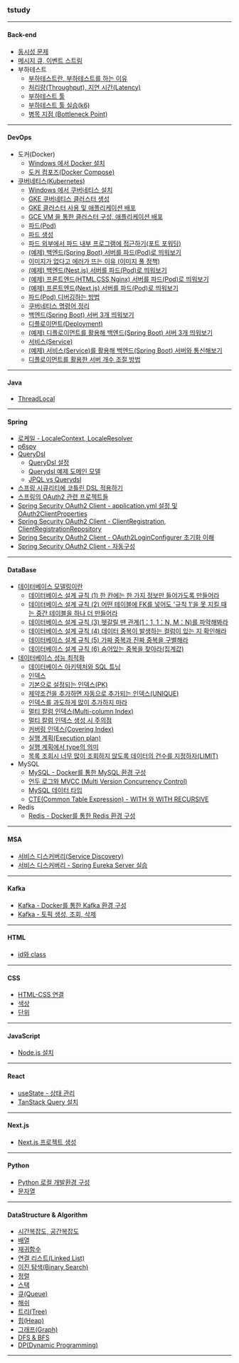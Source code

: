 ### tstudy

---

#### Back-end
- <a href="./back-end/동시성 문제.md" target="_blank">동시성 문제</a>
- <a href="./back-end/메시지 큐, 이벤트 스트림.md" target="_blank">메시지 큐, 이벤트 스트림</a>
- 부하테스트
  - <a href="./back-end/부하테스트란, 부하테스트를 하는 이유.md" target="_blank">부하테스트란, 부하테스트를 하는 이유</a>
  - <a href="./back-end/처리량(Throughput), 지연 시간(Latency).md" target="_blank">처리량(Throughput), 지연 시간(Latency)</a>
  - <a href="./back-end/부하테스트 툴.md" target="_blank">부하테스트 툴</a>
  - <a href="./back-end/부하테스트 툴 실습(k6).md" target="_blank">부하테스트 툴 실습(k6)</a>
  - <a href="./back-end/병목 지점(Bottleneck Point).md" target="_blank">병목 지점 (Bottleneck Point)</a>

---

#### DevOps
- 도커(Docker)
  - <a href="./devops/docker/Windows 에서 Docker 설치.md" target="_blank">Windows 에서 Docker 설치</a>
  - <a href="./devops/docker/도커 컴포즈(Docker Compose).md" target="_blank">도커 컴포즈(Docker Compose)</a>
- <a href="./devops/kubernetes/쿠버네티스(Kubernetes).md" target="_blank">쿠버네티스(Kubernetes)</a>
  - <a href="./devops/kubernetes/Windows 에서 쿠버네티스 설치.md" target="_blank">Windows 에서 쿠버네티스 설치</a>
  - <a href="./devops/kubernetes/GKE 쿠버네티스 클러스터 생성.md" target="_blank">GKE 쿠버네티스 클러스터 생성</a>
  - <a href="./devops/kubernetes/GKE 클러스터 사용 및 애플리케이션 배포.md" target="_blank">GKE 클러스터 사용 및 애플리케이션 배포</a>
  - <a href="./devops/kubernetes/GCE VM 을 통한 클러스터 구성, 애플리케이션 배포.md" target="_blank">GCE VM 을 통한 클러스터 구성, 애플리케이션 배포</a>
  - <a href="./devops/kubernetes/파드(Pod).md" target="_blank">파드(Pod)</a>
  - <a href="./devops/kubernetes/파드 생성.md" target="_blank">파드 생성</a>
  - <a href="./devops/kubernetes/파드 외부에서 파드 내부 프로그램에 접근하기(포트 포워딩).md" target="_blank">파드 외부에서 파드 내부 프로그램에 접근하기(포트 포워딩)</a>
  - <a href="./devops/kubernetes/(예제) 백엔드(Spring Boot) 서버를 파드(Pod)로 띄워보기.md" target="_blank">(예제) 백엔드(Spring Boot) 서버를 파드(Pod)로 띄워보기</a>
  - <a href="./devops/kubernetes/이미지가 없다고 에러가 뜨는 이유 (이미지 풀 정책).md" target="_blank">이미지가 없다고 에러가 뜨는 이유 (이미지 풀 정책)</a>
  - <a href="./devops/kubernetes/(예제) 백엔드(Nest.js) 서버를 파드(Pod)로 띄워보기.md" target="_blank">(예제) 백엔드(Nest.js) 서버를 파드(Pod)로 띄워보기</a>
  - <a href="./devops/kubernetes/(예제) 프론트엔드(HTML,CSS,Nginx) 서버를 파드(Pod)로 띄워보기.md" target="_blank">(예제) 프론트엔드(HTML,CSS,Nginx) 서버를 파드(Pod)로 띄워보기</a>
  - <a href="./devops/kubernetes/(예제) 프론트엔드(Next.js) 서버를 파드(Pod)로 띄워보기.md" target="_blank">(예제) 프론트엔드(Next.js) 서버를 파드(Pod)로 띄워보기</a>
  - <a href="./devops/kubernetes/파드(Pod) 디버깅하는 방법.md" target="_blank">파드(Pod) 디버깅하는 방법</a>
  - <a href="./devops/kubernetes/쿠버네티스 명령어 정리.md" target="_blank">쿠버네티스 명령어 정리</a>
  - <a href="./devops/kubernetes/백엔드(Spring Boot) 서버 3개 띄워보기.md" target="_blank">백엔드(Spring Boot) 서버 3개 띄워보기</a>
  - <a href="./devops/kubernetes/디플로이먼트(Deployment).md" target="_blank">디플로이먼트(Deployment)</a>
  - <a href="./devops/kubernetes/(예제) 디플로이먼트를 활용해 백엔드(Spring Boot) 서버 3개 띄워보기.md" target="_blank">(예제) 디플로이먼트를 활용해 백엔드(Spring Boot) 서버 3개 띄워보기</a>
  - <a href="./devops/kubernetes/서비스(Service).md" target="_blank">서비스(Service)</a>
  - <a href="./devops/kubernetes/(예제) 서비스(Service)를 활용해 백엔드(Spring Boot) 서버와 통신해보기.md" target="_blank">(예제) 서비스(Service)를 활용해 백엔드(Spring Boot) 서버와 통신해보기</a>
  - <a href="./devops/kubernetes/디플로이먼트를 활용한 서버 개수 조절 방법.md" target="_blank">디플로이먼트를 활용한 서버 개수 조절 방법</a>
---

#### Java
- <a href="./java/ThreadLocal.md">ThreadLocal</a>

---

#### Spring
- <a href="./spring/로케일 - LocaleContext, LocaleResolver.md">로케일 - LocaleContext, LocaleResolver</a>
- <a href="./spring/spring-data-jpa/p6spy.md">p6spy</a>
- <a href="./spring/querydsl/Querydsl.md">QueryDsl</a>
  - <a href="./spring/querydsl/Querydsl 설정.md">QueryDsl 설정</a>
  - <a href="./spring/querydsl/Querydsl 예제 도메인 모델.md">Querydsl 예제 도메인 모델</a>
  - <a href="./spring/querydsl/JPQL vs Querydsl.md">JPQL vs Querydsl</a>
- <a href="./spring/스프링 시큐리티에 코틀린 DSL 적용하기.md" target="_blank">스프링 시큐리티에 코틀린 DSL 적용하기</a>
- <a href="./spring/스프링의 OAuth2 관련 프로젝트들.md" target="_blank">스프링의 OAuth2 관련 프로젝트들</a>
- <a href="./spring/Spring Security OAuth2 Client - application.yml 설정 및 OAuth2ClientProperties.md" target="_blank">Spring Security OAuth2 Client - application.yml 설정 및 OAuth2ClientProperties</a>
- <a href="./spring/Spring Security OAuth2 Client - ClientRegistration, ClientRegistrationRepository.md" target="_blank">Spring Security OAuth2 Client - ClientRegistration, ClientRegistrationRepository</a>
- <a href="./spring/Spring Security OAuth2 Client - OAuth2LoginConfigurer 초기화 이해.md" target="_blank">Spring Security OAuth2 Client - OAuth2LoginConfigurer 초기화 이해</a>
- <a href="./spring/Spring Security OAuth2 Client - 자동구성.md" target="_blank">Spring Security OAuth2 Client - 자동구성</a>

---

#### DataBase
- <a href="./database/데이터베이스 모델링이란.md" target="_blank">데이터베이스 모델링이란</a>
  - <a href="./database/데이터베이스 설계 규칙 (1) 한 칸에는 한 가지 정보만 들어가도록 만들어라.md" target="_blank">데이터베이스 설계 규칙 (1) 한 칸에는 한 가지 정보만 들어가도록 만들어라</a>
  - <a href="./database/데이터베이스 설계 규칙 (2) 어떤 테이블에 FK를 넣어도 '규칙 1'을 못 지킬 때는 중간 테이블을 하나 더 만들어라.md" target="_blank">데이터베이스 설계 규칙 (2) 어떤 테이블에 FK를 넣어도 '규칙 1'을 못 지킬 때는 중간 테이블을 하나 더 만들어라</a>
  - <a href="./database/데이터베이스 설계 규칙 (3) 헷갈릴 땐 관계(1：1, 1：N, M：N)를 파악해봐라.md" target="_blank">데이터베이스 설계 규칙 (3) 헷갈릴 땐 관계(1：1, 1：N, M：N)를 파악해봐라</a>
  - <a href="./database/데이터베이스 설계 규칙 (4) 데이터 중복이 발생하는 컬럼이 있는 지 확인해라.md" target="_blank">데이터베이스 설계 규칙 (4) 데이터 중복이 발생하는 컬럼이 있는 지 확인해라</a>
  - <a href="./database/데이터베이스 설계 규칙 (5) 가짜 중복과 진짜 중복을 구별해라.md" target="_blank">데이터베이스 설계 규칙 (5) 가짜 중복과 진짜 중복을 구별해라</a>
  - <a href="./database/데이터베이스 설계 규칙 (6) 숨어있는 중복을 찾아라(집계값).md" target="_blank">데이터베이스 설계 규칙 (6) 숨어있는 중복을 찾아라(집계값)</a>
- <a href="./database/데이터베이스 성능 최적화.md" target="_blank">데이터베이스 성능 최적화</a>
  - <a href="./database/데이터베이스 아키텍처와 SQL 튜닝.md" target="_blank">데이터베이스 아키텍처와 SQL 튜닝</a>
  - <a href="./database/인덱스.md" target="_blank">인덱스</a>
  - <a href="./database/기본으로 설정되는 인덱스(PK).md" target="_blank">기본으로 설정되는 인덱스(PK)</a>
  - <a href="./database/제약조건을 추가하면 자동으로 추가되는 인덱스(UNIQUE).md" target="_blank">제약조건을 추가하면 자동으로 추가되는 인덱스(UNIQUE)</a>
  - <a href="./database/인덱스를 과도하게 많이 추가하지 마라.md" target="_blank">인덱스를 과도하게 많이 추가하지 마라</a>
  - <a href="./database/멀티 칼럼 인덱스(Multi-column Index).md" target="_blank">멀티 칼럼 인덱스(Multi-column Index)</a>
  - <a href="./database/멀티 칼럼 인덱스 생성 시 주의점.md" target="_blank">멀티 칼럼 인덱스 생성 시 주의점</a>
  - <a href="./database/커버링 인덱스(Covering Index).md" target="_blank">커버링 인덱스(Covering Index)</a>
  - <a href="./database/실행 계획(Execution plan).md" target="_blank">실행 계획(Execution plan)</a>
  - <a href="./database/실행 계획에서 type의 의미.md" target="_blank">실행 계획에서 type의 의미</a>
  - <a href="./database/목록 조회시 너무 많이 조회하지 않도록 데이터의 건수를 지정하자(LIMIT).md" target="_blank">목록 조회시 너무 많이 조회하지 않도록 데이터의 건수를 지정하자(LIMIT)</a>
- MySQL
  - <a href="./database/mysql/MySQL - Docker를 통한 MySQL 환경 구성.md" target="_blank">MySQL - Docker를 통한 MySQL 환경 구성</a>
  - <a href="./database/mysql/언두 로그와 MVCC (Multi Version Concurrency Control).md" target="_blank">언두 로그와 MVCC (Multi Version Concurrency Control)</a>
  - <a href="./database/mysql/MySQL 데이터 타입.md" target="_blank">MySQL 데이터 타입</a>
  - <a href="./database/mysql/CTE(Common Table Expression) - WITH 와 WITH RECURSIVE.md" target="_blank">CTE(Common Table Expression) - WITH 와 WITH RECURSIVE</a>
- Redis
  - <a href="./database/redis/Redis - Docker를 통한 Redis 환경 구성.md" target="_blank">Redis - Docker를 통한 Redis 환경 구성</a>

---

#### MSA
- <a href="./msa/서비스 디스커버리(Service Discovery).md" target="_blank">서비스 디스커버리(Service Discovery)</a>
- <a href="./msa/서비스 디스커버리 - Spring Eureka Server 실습.md" target="_blank">서비스 디스커버리 - Spring Eureka Server 실습</a>

---

#### Kafka
- <a href="./kafka/Kafka - Docker를 통한 Kafka 환경 구성.md" target="_blank">Kafka - Docker를 통한 Kafka 환경 구성</a>
- <a href="./kafka/Kafka - 토픽 생성, 조회, 삭제.md" target="_blank">Kafka - 토픽 생성, 조회, 삭제</a>

---

#### HTML
- <a href="./html/id와 class.md" target="_blank">id와 class</a>

---

#### CSS
- <a href="./css/HTML-CSS 연결.md" target="_blank">HTML-CSS 연결</a>
- <a href="./css/색상.md" target="_blank">색상</a>
- <a href="./css/단위.md" target="_blank">단위</a>

---

#### JavaScript
- <a href="./javascript/Node.js 설치.md" target="_blank">Node.js 설치</a>

---

#### React
- <a href="./react/useState.md" target="_blank">useState - 상태 관리</a>
- <a href="./react/TanStack Query 설치.md" target="_blank">TanStack Query 설치</a>

---

#### Next.js
- <a href="./nextjs/Next.js 프로젝트 생성.md" target="_blank">Next.js 프로젝트 생성</a>

---

#### Python
- <a href="./python/Python 로컬 개발환경 구성.md" target="_blank">Python 로컬 개발환경 구성</a>
- <a href="./python/문자열.md" target="_blank">문자열</a>

---

#### DataStructure & Algorithm
- <a href="./data-structure-and-algorithm/시간복잡도, 공간복잡도.md" href="_blank">시간복잡도, 공간복잡도</a>
- <a href="./data-structure-and-algorithm/배열.md" href="_blank">배열</a>
- <a href="./data-structure-and-algorithm/재귀함수.md" href="_blank">재귀함수</a>
- <a href="./data-structure-and-algorithm/연결 리스트(Linked List).md" href="_blank">연결 리스트(Linked List)</a>
- <a href="./data-structure-and-algorithm/이진 탐색(Binary Search).md" href="_blank">이진 탐색(Binary Search)</a>
- <a href="./data-structure-and-algorithm/정렬.md" href="_blank">정렬</a>
- <a href="./data-structure-and-algorithm/스택.md" href="_blank">스택</a>
- <a href="./data-structure-and-algorithm/큐(Queue).md" href="_blank">큐(Queue)</a>
- <a href="./data-structure-and-algorithm/해쉬.md" href="_blank">해쉬</a>
- <a href="./data-structure-and-algorithm/트리(Tree).md" href="_blank">트리(Tree)</a>
- <a href="./data-structure-and-algorithm/힙(Heap).md" href="_blank">힙(Heap)</a>
- <a href="./data-structure-and-algorithm/그래프(Graph).md" href="_blank">그래프(Graph)</a>
- <a href="./data-structure-and-algorithm/DFS & BFS.md" href="_blank">DFS & BFS</a>
- <a href="./data-structure-and-algorithm/DP(Dynamic Programming).md" href="_blank">DP(Dynamic Programming)</a>

---
